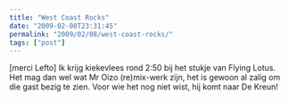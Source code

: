 ```yaml
---
title: "West Coast Rocks"
date: "2009-02-08T23:31:45"
permalink: "2009/02/08/west-coast-rocks/"
tags: ["post"]
---
```

\[merci Lefto\] Ik krijg kiekevlees rond 2:50 bij het stukje van Flying Lotus. Het mag dan wel wat Mr Oizo (re)mix-werk zijn, het is gewoon al zalig om die gast bezig te zien. Voor wie het nog niet wist, hij komt naar De Kreun!
